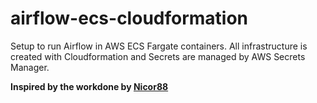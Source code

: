 # airflow-ecs-cloudformation

Setup to run Airflow in AWS ECS Fargate containers. 
All infrastructure is created with Cloudformation and Secrets are managed by AWS Secrets Manager.

**Inspired by the workdone by [Nicor88](https://github.com/nicor88/aws-ecs-airflow)**